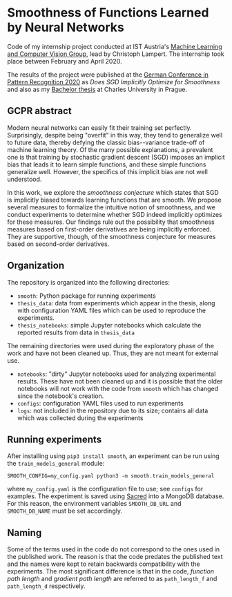 # Smoothness of Functions Learned by Neural Networks

Code of my internship project conducted at IST Austria's
[Machine Learning and Computer Vision Group](http://pub.ist.ac.at/~chl/),
lead by Christoph Lampert. The internship took place between
February and April 2020.

The results of the project were published at the
[German Conference in Pattern Recognition 2020](https://www.gcpr-vmv-vcbm-2020.uni-tuebingen.de/) as _Does SGD Implicitly Optimize for Smoothness_
and also as my [Bachelor thesis](https://dspace.cuni.cz/handle/20.500.11956/119446)
at Charles University in Prague.

## GCPR abstract

Modern neural networks can easily fit their training set perfectly. Surprisingly, despite being "overfit" in this way, they tend to generalize well to future data, thereby defying the classic bias--variance trade-off of machine learning theory.
Of the many possible explanations, a prevalent one is that training by stochastic gradient descent (SGD) imposes an implicit bias that leads it to learn simple functions, and these simple functions generalize well.
However, the specifics of this implicit bias are not well understood.

In this work, we explore the _smoothness conjecture_ which states that SGD is implicitly biased towards learning functions that are smooth.
We propose several measures to formalize the intuitive notion of smoothness, and we conduct experiments to determine whether SGD indeed implicitly optimizes for these measures.
Our findings rule out the possibility that smoothness measures based on first-order derivatives are being implicitly enforced.
They are supportive, though, of the smoothness conjecture for measures based on second-order derivatives.

## Organization

The repository is organized into the following directories:

- `smooth`: Python package for running experiments
- `thesis_data`: data from experiments which appear
    in the thesis, along with configuration YAML files which can be used
    to reproduce the experiments.
- `thesis_notebooks`: simple Jupyter notebooks which calculate the reported
    results from data in `thesis_data`

The remaining directories were used during the exploratory phase of the work and have not been cleaned up. Thus, they are not meant for external use.

- `notebooks`: "dirty" Jupyter notebooks used for analyzing experimental
    results. These have not been cleaned up and it is possible that the older notebooks will not work with the code from `smooth` which has changed since the notebook's creation.
- `configs`: configuration YAML files used to run experiments
- `logs`: not included in the repository due to its size; contains all data which was collected during the experiments

## Running experiments

After installing using `pip3 install smooth`, an experiment can be run
using the `train_models_general` module:

```
SMOOTH_CONFIG=my_config.yaml python3 -m smooth.train_models_general
```

where `my_config.yaml` is the configuration file to use; see `configs` for examples.
The experiment is saved using [Sacred](https://sacred.readthedocs.io/en/stable/)
into a MongoDB database. For this reason, the environment variables `SMOOTH_DB_URL`
and `SMOOTH_DB_NAME` must be set accordingly.

## Naming

Some of the terms used in the code do not correspond to the ones used in the
published work.
The reason is that the code predates the published text and the names were kept
to retain backwards compatibility with the experiments.
The most significant difference is that in the code,
_function path length_ and _gradient path length_ are referred to as
`path_length_f` and `path_length_d` respectively.
